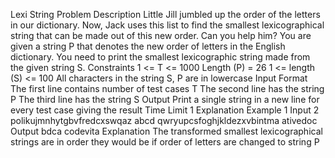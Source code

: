 Lexi String
Problem Description
Little Jill jumbled up the order of the letters in our dictionary. Now, Jack uses this list to find the smallest lexicographical string that can be made out of this new order. Can you help him?
You are given a string P that denotes the new order of letters in the English dictionary. 
You need to print the smallest lexicographic string made from the given string S.
Constraints
1 <= T <= 1000
Length (P) = 26
1 <= length (S) <= 100
All characters in the string S, P are in lowercase
Input Format
The first line contains number of test cases T
The second line has the string P
The third line has the string S
Output
Print a single string in a new line for every test case giving the result
Time Limit
1
Explanation
Example 1
Input
2
polikujmnhytgbvfredcxswqaz
abcd
qwryupcsfoghjkldezxvbintma
ativedoc
Output
bdca
codevita
Explanation
The transformed smallest lexicographical strings are in order they would be if order of letters are changed to string P

